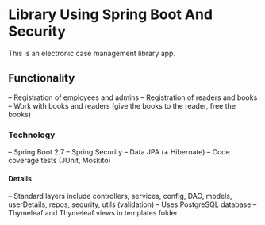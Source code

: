 # Library Using Spring Boot And Security

This is an electronic case management library app.

## Functionality

– Registration of employees and admins
– Registration of readers and books
– Work with books and readers (give the books to the reader, free the books)

### Technology

– Spring Boot 2.7
– Spring Security
– Data JPA (+ Hibernate)
– Code coverage tests (JUnit, Moskito)

#### Details

– Standard layers include controllers, services, config, DAO, models, userDetails, repos, sequrity, utils (validation)
– Uses PostgreSQL database
– Thymeleaf and Thymeleaf views in templates folder
